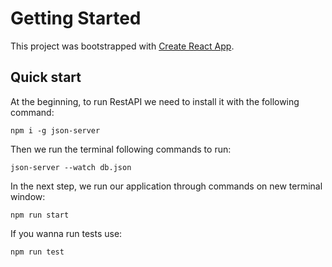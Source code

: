 # Getting Started 
This project was bootstrapped with [Create React App](https://github.com/facebook/create-react-app).

## Quick start
At the beginning, to run RestAPI we need to install it with the following command:

`npm i -g json-server`

Then we run the terminal following commands to run:

`json-server --watch db.json`

In the next step, we run our application through commands on new terminal window:

`npm run start`

If you wanna run tests use:

`npm run test`
